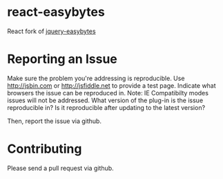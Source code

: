 # react-easybytes
React fork of [jquery-easybytes](https://github.com/smartfile/jquery-easybytes)

# Reporting an Issue
Make sure the problem you're addressing is reproducible.
Use http://jsbin.com or http://jsfiddle.net to provide a test page.
Indicate what browsers the issue can be reproduced in. Note: IE Compatibilty modes issues will not be addressed.
What version of the plug-in is the issue reproducible in? Is it reproducible after updating to the latest version?
    
Then, report the issue via github.

# Contributing
Please send a pull request via github.